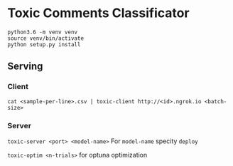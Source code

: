 # Toxic Comments Classificator
```
python3.6 -m venv venv
source venv/bin/activate
python setup.py install
```

## Serving
### Client
`cat <sample-per-line>.csv | toxic-client http://<id>.ngrok.io <batch-size>`
### Server
`toxic-server <port> <model-name>`
For `model-name` specity `deploy`

`toxic-optim <n-trials>` for optuna optimization